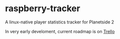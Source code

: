 # raspberry-tracker
A linux-native player statistics tracker for Planetside 2

In very early develoment, current roadmap is on [Trello](https://trello.com/b/CcR9gimA)
